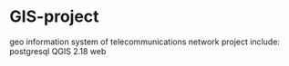 # GIS-project
geo information system of telecommunications network
project include:
postgresql
QGIS 2.18
web
